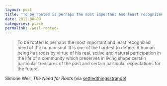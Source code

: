 ```yaml
---
layout: post
title: "To be rooted is perhaps the most important and least recognized need of the human soul"
date: 2012-08-09
categories: place
permalink: /weil-rooted/
---
```


> To be rooted is perhaps the most important and least recognized need of the human soul. It is one of the hardest to define. A human being has roots by virtue of his real, active and natural participation in the life of a community which preserves in living shape certain particular treasures of the past and certain particular expectations for the future.

Simone Weil, *The Need for Roots* (via [settledthingsstrange](http://settledthingsstrange.tumblr.com/))